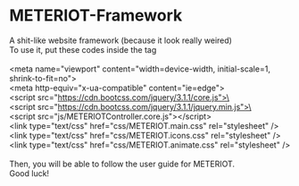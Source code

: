 # METERIOT-Framework
A shit-like website framework (because it look really weired)<br />
To use it, put these codes inside the <head> tag<br />
<br />
\<meta name="viewport" content="width=device-width, initial-scale=1, shrink-to-fit=no"><br />
\<meta http-equiv="x-ua-compatible" content="ie=edge"><br />
\<script src="https://cdn.bootcss.com/jquery/3.1.1/core.js">\</script><br />
\<script src="https://cdn.bootcss.com/jquery/3.1.1/jquery.min.js">\</script><br />
\<script src="js/METERIOTController.core.js">\</script><br />
\<link type="text/css" href="css/METERIOT.main.css" rel="stylesheet" /><br />
\<link type="text/css" href="css/METERIOT.icons.css" rel="stylesheet" /><br />
\<link type="text/css" href="css/METERIOT.animate.css" rel="stylesheet" /><br />
<br />
Then, you will be able to follow the user guide for METERIOT.<br />
Good luck!<br />
